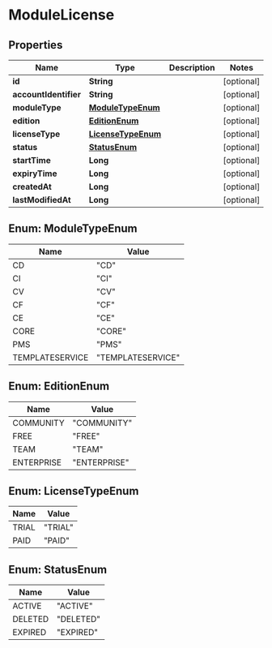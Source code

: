 # ModuleLicense

## Properties
Name | Type | Description | Notes
------------ | ------------- | ------------- | -------------
**id** | **String** |  |  [optional]
**accountIdentifier** | **String** |  |  [optional]
**moduleType** | [**ModuleTypeEnum**](#ModuleTypeEnum) |  |  [optional]
**edition** | [**EditionEnum**](#EditionEnum) |  |  [optional]
**licenseType** | [**LicenseTypeEnum**](#LicenseTypeEnum) |  |  [optional]
**status** | [**StatusEnum**](#StatusEnum) |  |  [optional]
**startTime** | **Long** |  |  [optional]
**expiryTime** | **Long** |  |  [optional]
**createdAt** | **Long** |  |  [optional]
**lastModifiedAt** | **Long** |  |  [optional]

<a name="ModuleTypeEnum"></a>
## Enum: ModuleTypeEnum
Name | Value
---- | -----
CD | &quot;CD&quot;
CI | &quot;CI&quot;
CV | &quot;CV&quot;
CF | &quot;CF&quot;
CE | &quot;CE&quot;
CORE | &quot;CORE&quot;
PMS | &quot;PMS&quot;
TEMPLATESERVICE | &quot;TEMPLATESERVICE&quot;

<a name="EditionEnum"></a>
## Enum: EditionEnum
Name | Value
---- | -----
COMMUNITY | &quot;COMMUNITY&quot;
FREE | &quot;FREE&quot;
TEAM | &quot;TEAM&quot;
ENTERPRISE | &quot;ENTERPRISE&quot;

<a name="LicenseTypeEnum"></a>
## Enum: LicenseTypeEnum
Name | Value
---- | -----
TRIAL | &quot;TRIAL&quot;
PAID | &quot;PAID&quot;

<a name="StatusEnum"></a>
## Enum: StatusEnum
Name | Value
---- | -----
ACTIVE | &quot;ACTIVE&quot;
DELETED | &quot;DELETED&quot;
EXPIRED | &quot;EXPIRED&quot;
